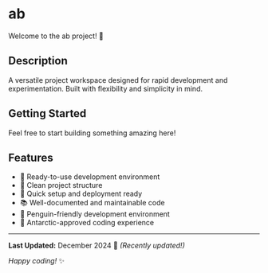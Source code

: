 # ab

Welcome to the ab project! 🚀

## Description

A versatile project workspace designed for rapid development and experimentation. Built with flexibility and simplicity in mind.

## Getting Started

Feel free to start building something amazing here!

## Features

- 🔧 Ready-to-use development environment
- 📁 Clean project structure
- 🚀 Quick setup and deployment ready
- 📚 Well-documented and maintainable code
- 🐧 Penguin-friendly development environment
- 🐧 Antarctic-approved coding experience

---

**Last Updated:** December 2024 📅 _(Recently updated!)_

*Happy coding!* ✨
